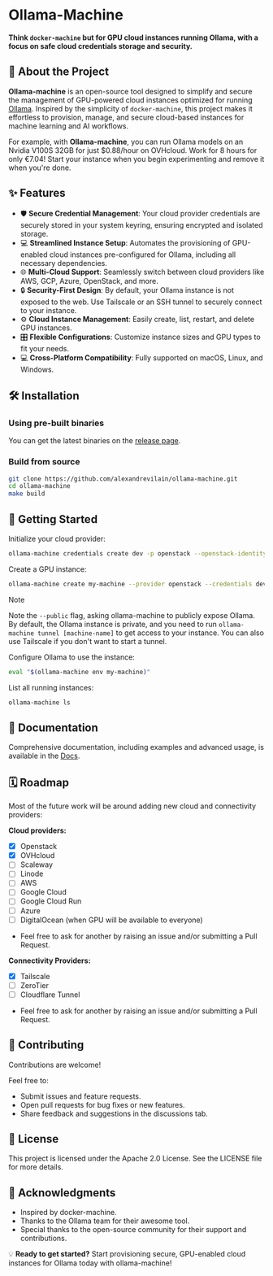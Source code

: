 # Ollama-Machine

**Think `docker-machine` but for GPU cloud instances running Ollama, with a focus on safe cloud credentials storage and security.**

## 🚀 About the Project

**Ollama-machine** is an open-source tool designed to simplify and secure the management of GPU-powered cloud instances optimized for running [Ollama](https://ollama.com). Inspired by the simplicity of `docker-machine`, this project makes it effortless to provision, manage, and secure cloud-based instances for machine learning and AI workflows.

For example, with **Ollama-machine**, you can run Ollama models on an Nvidia V100S 32GB for just $0.88/hour on OVHcloud. Work for 8 hours for only €7.04! Start your instance when you begin experimenting and remove it when you're done.

## ✨ Features

- 🛡️ **Secure Credential Management**: Your cloud provider credentials are securely stored in your system keyring, ensuring encrypted and isolated storage.
- 💻 **Streamlined Instance Setup**: Automates the provisioning of GPU-enabled cloud instances pre-configured for Ollama, including all necessary dependencies.
- 🌐 **Multi-Cloud Support**: Seamlessly switch between cloud providers like AWS, GCP, Azure, OpenStack, and more.
- 🔒 **Security-First Design**: By default, your Ollama instance is not exposed to the web. Use Tailscale or an SSH tunnel to securely connect to your instance.
- ⚙️ **Cloud Instance Management**: Easily create, list, restart, and delete GPU instances.
- 🎛️ **Flexible Configurations**: Customize instance sizes and GPU types to fit your needs.
- 💻 **Cross-Platform Compatibility**: Fully supported on macOS, Linux, and Windows.

## 🛠️ Installation

### Using pre-built binaries

You can get the latest binaries on the [release page](https://github.com/alexandrevilain/ollama-machine/releases).

### Build from source

```bash
git clone https://github.com/alexandrevilain/ollama-machine.git
cd ollama-machine
make build
```

## 🚀 Getting Started

Initialize your cloud provider:

```bash
ollama-machine credentials create dev -p openstack --openstack-identity-endpoint="https://auth.cloud.ovh.net/v3" --openstack-username="my-username" --openstack-password="my-password" --openstack-tenant-name="my-tenant-name"  --openstack-region="GRA7"
```

Create a GPU instance:

```bash
ollama-machine create my-machine --provider openstack --credentials dev --instance-type t2-le-90 --image "Debian 12 - Docker" --public
```

> [!NOTE]  
> Note the `--public` flag, asking ollama-machine to publicly expose Ollama. By default, the Ollama instance is private, and you need to run `ollama-machine tunnel [machine-name]` to get access to your instance. You can also use Tailscale if you don't want to start a tunnel.

Configure Ollama to use the instance:

```bash
eval "$(ollama-machine env my-machine)"
```

List all running instances:

```bash
ollama-machine ls
```

## 📖 Documentation

Comprehensive documentation, including examples and advanced usage, is available in the [Docs](./docs/).

## 🗓️ Roadmap

Most of the future work will be around adding new cloud and connectivity providers:

**Cloud providers:**

- [x] Openstack
- [x] OVHcloud
- [ ] Scaleway
- [ ] Linode
- [ ] AWS
- [ ] Google Cloud
- [ ] Google Cloud Run
- [ ] Azure
- [ ] DigitalOcean (when GPU will be available to everyone)
- Feel free to ask for another by raising an issue and/or submitting a Pull Request.

**Connectivity Providers:**

- [x] Tailscale
- [ ] ZeroTier
- [ ] Cloudflare Tunnel
- Feel free to ask for another by raising an issue and/or submitting a Pull Request.

## 🤝 Contributing

Contributions are welcome!

Feel free to:
- Submit issues and feature requests.
- Open pull requests for bug fixes or new features.
- Share feedback and suggestions in the discussions tab.

## 📜 License

This project is licensed under the Apache 2.0 License. See the LICENSE file for more details.

## 🙌 Acknowledgments

- Inspired by docker-machine.
- Thanks to the Ollama team for their awesome tool.
- Special thanks to the open-source community for their support and contributions.

💡 **Ready to get started?** Start provisioning secure, GPU-enabled cloud instances for Ollama today with ollama-machine!